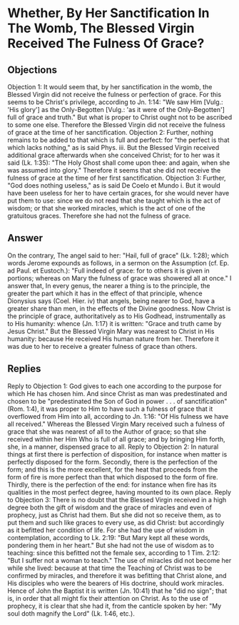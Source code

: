 # Whether, By Her Sanctification In The Womb, The Blessed Virgin Received The Fulness Of Grace?
## Objections
Objection 1: It would seem that, by her sanctification in the womb, the Blessed Virgin did not receive the fulness or perfection of grace. For this seems to be Christ's privilege, according to Jn. 1:14: "We saw Him [Vulg.: 'His glory'] as the Only-Begotten [Vulg.: 'as it were of the Only-Begotten'] full of grace and truth." But what is proper to Christ ought not to be ascribed to some one else. Therefore the Blessed Virgin did not receive the fulness of grace at the time of her sanctification.
Objection 2: Further, nothing remains to be added to that which is full and perfect: for "the perfect is that which lacks nothing," as is said Phys. iii. But the Blessed Virgin received additional grace afterwards when she conceived Christ; for to her was it said (Lk. 1:35): "The Holy Ghost shall come upon thee: and again, when she was assumed into glory." Therefore it seems that she did not receive the fulness of grace at the time of her first sanctification.
Objection 3: Further, "God does nothing useless," as is said De Coelo et Mundo i. But it would have been useless for her to have certain graces, for she would never have put them to use: since we do not read that she taught which is the act of wisdom; or that she worked miracles, which is the act of one of the gratuitous graces. Therefore she had not the fulness of grace.
## Answer
On the contrary, The angel said to her: "Hail, full of grace" (Lk. 1:28); which words Jerome expounds as follows, in a sermon on the Assumption (cf. Ep. ad Paul. et Eustoch.): "Full indeed of grace: for to others it is given in portions; whereas on Mary the fulness of grace was showered all at once."
I answer that, In every genus, the nearer a thing is to the principle, the greater the part which it has in the effect of that principle, whence Dionysius says (Coel. Hier. iv) that angels, being nearer to God, have a greater share than men, in the effects of the Divine goodness. Now Christ is the principle of grace, authoritatively as to His Godhead, instrumentally as to His humanity: whence (Jn. 1:17) it is written: "Grace and truth came by Jesus Christ." But the Blessed Virgin Mary was nearest to Christ in His humanity: because He received His human nature from her. Therefore it was due to her to receive a greater fulness of grace than others.
## Replies
Reply to Objection 1: God gives to each one according to the purpose for which He has chosen him. And since Christ as man was predestinated and chosen to be "predestinated the Son of God in power . . . of sanctification" (Rom. 1:4), it was proper to Him to have such a fulness of grace that it overflowed from Him into all, according to Jn. 1:16: "Of His fulness we have all received." Whereas the Blessed Virgin Mary received such a fulness of grace that she was nearest of all to the Author of grace; so that she received within her Him Who is full of all grace; and by bringing Him forth, she, in a manner, dispensed grace to all.
Reply to Objection 2: In natural things at first there is perfection of disposition, for instance when matter is perfectly disposed for the form. Secondly, there is the perfection of the form; and this is the more excellent, for the heat that proceeds from the form of fire is more perfect than that which disposed to the form of fire. Thirdly, there is the perfection of the end: for instance when fire has its qualities in the most perfect degree, having mounted to its own place.
Reply to Objection 3: There is no doubt that the Blessed Virgin received in a high degree both the gift of wisdom and the grace of miracles and even of prophecy, just as Christ had them. But she did not so receive them, as to put them and such like graces to every use, as did Christ: but accordingly as it befitted her condition of life. For she had the use of wisdom in contemplation, according to Lk. 2:19: "But Mary kept all these words, pondering them in her heart." But she had not the use of wisdom as to teaching: since this befitted not the female sex, according to 1 Tim. 2:12: "But I suffer not a woman to teach." The use of miracles did not become her while she lived: because at that time the Teaching of Christ was to be confirmed by miracles, and therefore it was befitting that Christ alone, and His disciples who were the bearers of His doctrine, should work miracles. Hence of John the Baptist it is written (Jn. 10:41) that he "did no sign"; that is, in order that all might fix their attention on Christ. As to the use of prophecy, it is clear that she had it, from the canticle spoken by her: "My soul doth magnify the Lord" (Lk. 1:46, etc.).